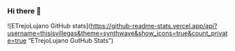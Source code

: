 ### Hi there 👋

![ETrejoLujano GitHub stats](https://github-readme-stats.vercel.app/api?username=thisisvillegas&theme=synthwave&show_icons=true&count_private=true “ETrejoLujano GutHub Stats”)
